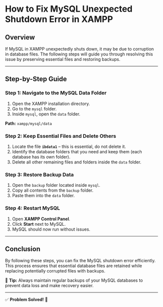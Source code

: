 # **How to Fix MySQL Unexpected Shutdown Error in XAMPP**

## **Overview**
If MySQL in XAMPP unexpectedly shuts down, it may be due to corruption in database files. The following steps will guide you through resolving this issue by preserving essential files and restoring backups.

---

## **Step-by-Step Guide**

### **Step 1: Navigate to the MySQL Data Folder**
1. Open the XAMPP installation directory.
2. Go to the `mysql` folder.
3. Inside `mysql`, open the `data` folder.

**Path:** `xampp/mysql/data`

### **Step 2: Keep Essential Files and Delete Others**
1. Locate the file **`ibdata1`** – this is essential, do not delete it.
2. Identify the database folders that you need and keep them (each database has its own folder).
3. Delete all other remaining files and folders inside the `data` folder.

### **Step 3: Restore Backup Data**
1. Open the `backup` folder located inside `mysql`.
2. Copy all contents from the `backup` folder.
3. Paste them into the `data` folder.

### **Step 4: Restart MySQL**
1. Open **XAMPP Control Panel**.
2. Click **Start** next to MySQL.
3. MySQL should now run without issues.

---

## **Conclusion**
By following these steps, you can fix the MySQL shutdown error efficiently. This process ensures that essential database files are retained while replacing potentially corrupted files with backups.

🔹 **Tip:** Always maintain regular backups of your MySQL databases to prevent data loss and make recovery easier.

---
✅ **Problem Solved!** 🚀

